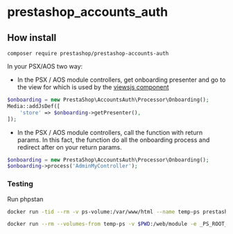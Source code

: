 # prestashop_accounts_auth

## How install
```
composer require prestashop/prestashop-accounts-auth
```

In your PSX/AOS two way:


- In the PSX / AOS module controllers, get onboarding presenter and go to the view for which is used by the
[viewsjs component](https://github.com/PrestaShopCorp/prestashop_accounts_vue_components)

```php
$onboarding = new PrestaShop\AccountsAuth\Processor\Onboarding();
Media::addJsDef([
    'store' => $onboarding->getPresenter(),
]);
```


- In the PSX / AOS module controllers, call the function with return params. In this fact, the function do all the onboarding process and redirect after on your return params.
```php
$onboarding = new PrestaShop\AccountsAuth\Processor\Onboarding();
$onboarding->process('AdminMyController');
```

### Testing

Run phpstan

```bash
docker run -tid --rm -v ps-volume:/var/www/html --name temp-ps prestashop/prestashop;

docker run --rm --volumes-from temp-ps -v $PWD:/web/module -e _PS_ROOT_DIR_=/var/www/html --workdir=/web/module phpstan/phpstan:0.12 analyse --configuration=/web/module/tests/phpstan/phpstan.neon
```
